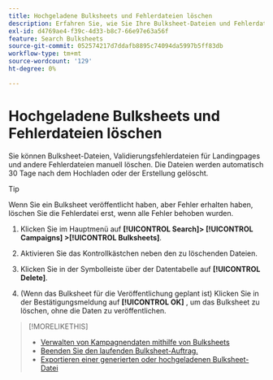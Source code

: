 ```yaml
---
title: Hochgeladene Bulksheets und Fehlerdateien löschen
description: Erfahren Sie, wie Sie Ihre Bulksheet-Dateien und Fehlerdateien löschen.
exl-id: d4769ae4-f39c-4d33-b8c7-66e97e63a56f
feature: Search Bulksheets
source-git-commit: 052574217d7ddafb8895c74094da5997b5ff83db
workflow-type: tm+mt
source-wordcount: '129'
ht-degree: 0%

---
```


# Hochgeladene Bulksheets und Fehlerdateien löschen

Sie können Bulksheet-Dateien, Validierungsfehlerdateien für Landingpages und andere Fehlerdateien manuell löschen. Die Dateien werden automatisch 30 Tage nach dem Hochladen oder der Erstellung gelöscht.

>[!TIP]
>
>Wenn Sie ein Bulksheet veröffentlicht haben, aber Fehler erhalten haben, löschen Sie die Fehlerdatei erst, wenn alle Fehler behoben wurden.

1. Klicken Sie im Hauptmenü auf **[!UICONTROL Search]> [!UICONTROL Campaigns] >[!UICONTROL Bulksheets]**.

1. Aktivieren Sie das Kontrollkästchen neben den zu löschenden Dateien.

1. Klicken Sie in der Symbolleiste über der Datentabelle auf **[!UICONTROL Delete]**.

1. (Wenn das Bulksheet für die Veröffentlichung geplant ist) Klicken Sie in der Bestätigungsmeldung auf **[!UICONTROL OK]** , um das Bulksheet zu löschen, ohne die Daten zu veröffentlichen.

>[!MORELIKETHIS]
>
>* [Verwalten von Kampagnendaten mithilfe von Bulksheets](bulksheet-about.md)
>* [Beenden Sie den laufenden Bulksheet-Auftrag.](bulksheet-stop-job.md)
>* [Exportieren einer generierten oder hochgeladenen Bulksheet-Datei](bulksheet-export.md)
